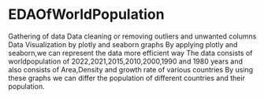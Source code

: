 # EDAOfWorldPopulation
Gathering of data
Data cleaning or removing outliers and unwanted columns
Data Visualization by plotly and seaborn graphs
By applying plotly and seaborn,we can represent the data more efficient way 
The data consists of worldpopulation of 2022,2021,2015,2010,2000,1990 and 1980 years and also consists of Area,Density and growth rate of various countries
By using these graphs we can differ the population of different countries and their population.
